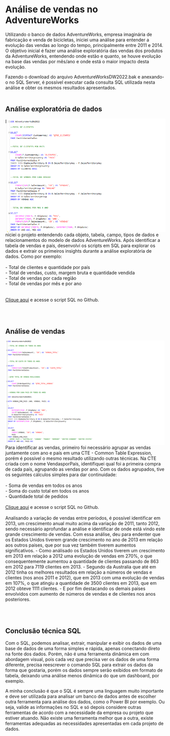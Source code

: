 # Análise de vendas no AdventureWorks 
Utilizando o banco de dados AdventureWorks, empresa imaginária de fabricação e venda de bicicletas, iniciei uma análise para entender a evolução das vendas ao longo do tempo, principalmente entre 2011 e 2014. O objetivo inicial é fazer uma análise exploratória das vendas dos produtos da AdventureWorks, entendendo onde estão e quanto, se houve evolução na base das vendas por mês/ano e onde está o maior impacto desta evolução.

Fazendo o download do arquivo AdventureWorksDW2022.bak e anexando-o no SQL Server, é possível executar cada consulta SQL utilizada nesta análise e obter os mesmos resultados apresentados.
<br><br>

## Análise exploratória de dados
<img align="right" width="500"  src="https://github.com/FellipeSantanac/AdventureWorksPortfolio/blob/main/imagens/Captura%20de%20tela%202025-02-04%20163920.png?raw=true">
Iniciei o projeto entendendo cada objeto, tabela, campo, tipos de dados e relacionamentos do modelo de dados AdventureWorks. Após identificar a tabela de vendas e país, desenvolvi os scripts em SQL para explorar os dados e extrair os primeiros insights durante a análise exploratória de dados. Como por exemplo: <br><br>
- Total de clientes e quantidade por país <br>
- Total de vendas, custo, margem bruta e quantidade vendida <br>
- Total de vendas por cada região  <br>
- Total de vendas por mês e por ano <br>
<br><br>
<a href="https://github.com/FellipeSantanac/AdventureWorksPortfolio/blob/main/SQL/AdventureWorks%20-%20Clientes%2C%20mes%20e%20ano.sql" target="_blank">Clique aqui</a> e acesse o script SQL no Github.


<br><br>

## Análise de vendas
<img align="left" width="500"  src="https://github.com/FellipeSantanac/AdventureWorksPortfolio/blob/main/imagens/Captura%20de%20tela%202025-02-04%20163945.png?raw=true">
Para identificar as vendas, primeiro foi necessário agrupar as vendas juntamente com ano e país em uma CTE - Common Table Expression, porém é possível o mesmo resultado utilizando outras técnicas. Na CTE criada com o nome VendasporPaís, identifiquei qual foi a primeira compra de cada país, agrupando as vendas por ano.
Com os dados agrupados, tive os seguintes cálculos simples para dar continuidade: <br><br>
- Soma de vendas em todos os anos  <br>
- Soma do custo total em todos os anos <br>
- Quantidade total de pedidos <br>
<br>
<a href="https://github.com/FellipeSantanac/AdventureWorksPortfolio/blob/main/SQL/AdventureWorks%20-%20Vendas.sql" target="_blank">Clique aqui</a> e acesse o script SQL no Github.
<br><br>
Analisando a variação de vendas entre períodos, é possível identificar em 2013, um crescimento anual muito acima da variação de 2011, tanto 2012, sendo necessário aprofundar a análise e identificar de onde está vindo este grande crescimento de vendas.
Com essa análise, deu para endenter que os Estados Unidos tiverem grande crescimento no ano de 2013 em relação aos outros paises, que por sua vez também tiverem aumentos significativos.
- Como análisado os Estados Unidos tiverem um crescimento em 2013 em relação a 2012 uma evolução de vendas em 270%, o que consequentemente aumentou a quantidade de clientes passando de 863 em 2012 para 7119 clientes em 2013.
- Segundo da Australia que até em 2012 tinha os melhores resultados em relação a números de vendas e clientes (nos anos 2011 e 2012), que em 2013 com uma evolução de vendas em 107%, o que atingiu a quantidade de 3500 clientes em 2013, que em 2012 obteve 1111 clientes.
- E por fim destacando os demais paises envolvidos com aumento de números de vendas e de clientes nos anos posteriores.

<br><br>

## Conclusão técnica SQL
Com o SQL, podemos analisar, extrair, manipular e exibir os dados de uma base de dados de uma forma simples e rápida, apenas conectando direto na fonte dos dados. Porém, não é uma ferramenta dinâmica em com abordagem visual, pois cada vez que precisa ver os dados de uma forma diferente, precisa reescrever o comando SQL para extrair os dados da forma que gostaria, porém os dados sempre serão exibidos em formato de tabela, deixando uma análise menos dinâmica do que um dashboard, por exemplo.

A minha conclusão é que o SQL é sempre uma linguagem muito importante e deve ser utilizada para analisar um banco de dados antes de escolher outra ferramenta para análise dos dados, como o Power BI por exemplo. Ou seja, valide as informações no SQL e só depois considere outras ferramentas de acordo com a necessidade da empresa ou projeto que estiver atuando.
Não existe uma ferramenta melhor que a outra, existe ferramentas adequadas as necessidades apresentadas em cada projeto de dados.

<br><br>
